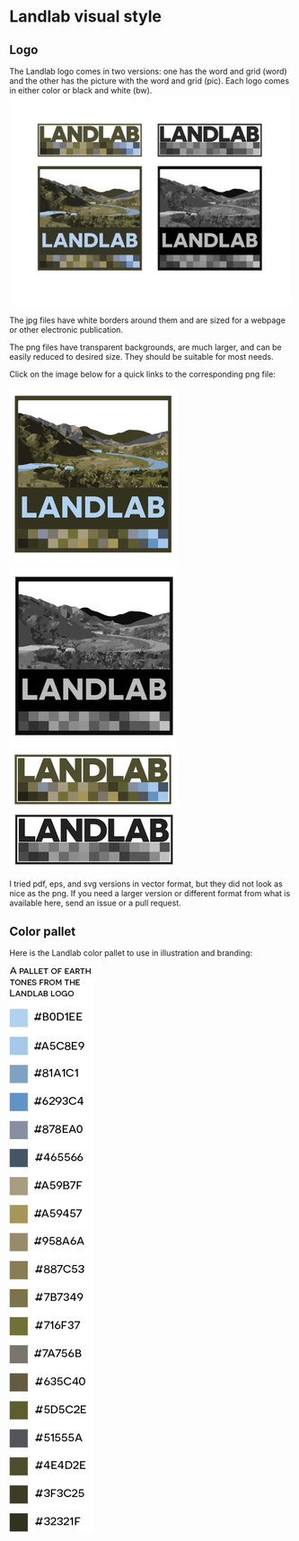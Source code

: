 # Landlab visual style

## Logo

The Landlab logo comes in two versions: one has the word and grid (word) and the other has the picture with the word and grid (pic). Each logo comes in either color or black and white (bw). 
<img src="https://raw.githubusercontent.com/landlab/landlab-logo/master/LandabLogos.jpg" width="500px">

The jpg files have white borders around them and are sized for a webpage or other electronic publication. 

The png files have transparent backgrounds, are much larger, and can be easily reduced to desired size. They should be suitable for most needs. 

Click on the image below for a quick links to the corresponding png file:

<img src="https://raw.githubusercontent.com/landlab/landlab-logo/master/Landlab-logo-pic-color.png" width="300px">
<img src="https://raw.githubusercontent.com/landlab/landlab-logo/master/Landlab-logo-pic-bw.png" width="300px">

<img src="https://raw.githubusercontent.com/landlab/landlab-logo/master/Landlab-logo-word-color.png" width="300px">
<img src="https://raw.githubusercontent.com/landlab/landlab-logo/master/Landlab-logo-word-bw.png" width="300px">


I tried pdf, eps, and svg versions in vector format, but they did not look as nice as the png. If you need a larger version or different format from what is available here, send an issue or a pull request. 

## Color pallet

Here is the Landlab color pallet to use in illustration and branding:

<img src="https://raw.githubusercontent.com/landlab/landlab-logo/master/Landlab-Pallet.png">
